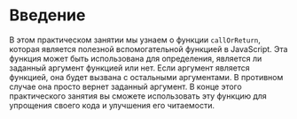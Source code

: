 # Введение

В этом практическом занятии мы узнаем о функции `callOrReturn`, которая является полезной вспомогательной функцией в JavaScript. Эта функция может быть использована для определения, является ли заданный аргумент функцией или нет. Если аргумент является функцией, она будет вызвана с остальными аргументами. В противном случае она просто вернет заданный аргумент. В конце этого практического занятия вы сможете использовать эту функцию для упрощения своего кода и улучшения его читаемости.
